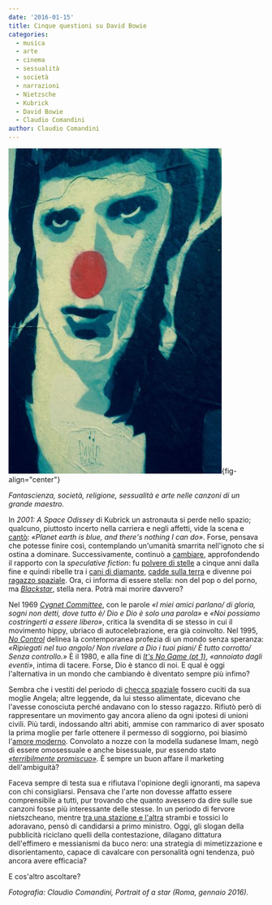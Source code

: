 ```yaml
---
date: '2016-01-15'
title: Cinque questioni su David Bowie
categories:
  - musica
  - arte
  - cinema
  - sessualità
  - società
  - narrazioni
  - Nietzsche
  - Kubrick
  - David Bowie
  - Claudio Comandini
author: Claudio Comandini
---
```


![](images/portrait_of_a_star.jpg){fig-align="center"}

*Fantascienza, società, religione, sessualità e arte nelle canzoni di un grande maestro.*

In *2001: A Space Odissey* di Kubrick un astronauta si perde nello spazio; qualcuno, piuttosto incerto nella carriera e negli affetti, vide la scena e [cantò](https://www.youtube.com/watch?v=D67kmFzSh_o): *«Planet earth is blue, and there's nothing I can do»*. Forse, pensava che potesse finire così, contemplando un'umanità smarrita nell'ignoto che si ostina a dominare. Successivamente, continuò a [cambiare](https://www.youtube.com/watch?v=pl3vxEudif8), approfondendo il rapporto con la *speculative fiction*: fu [polvere di stelle](https://www.youtube.com/watch?v=IWm03wYBTbM&list=PLuR3CWq59OyrTdWAeVkqH3F6UziQICYeN&index=1) a cinque anni dalla fine e quindi ribelle tra i [cani di diamante](https://www.youtube.com/watch?v=25uvh4axNCQ), [cadde sulla terra](https://www.youtube.com/watch?v=zfQd2LlJ_Rs) e divenne poi [ragazzo spaziale](https://www.youtube.com/watch?v=sjYHTCR0qBk). Ora, ci informa di essere stella: non del pop o del porno, ma [*Blackstar*](https://www.youtube.com/watch?v=kszLwBaC4Sw), stella nera. Potrà mai morire davvero?

Nel 1969 [*Cygnet Committee*](https://www.youtube.com/watch?v=om_azFmk9dc), con le parole *«I miei amici parlano/ di gloria, sogni non detti, dove tutto è/ Dio e Dio è solo una parola»* e *«Noi possiamo costringerti a essere libero»*, critica la svendita di se stesso in cui il movimento hippy, ubriaco di autocelebrazione, era già coinvolto. Nel 1995, [*No Control*](https://www.youtube.com/watch?v=JJkUWJ8xdC0) delinea la contemporanea profezia di un mondo senza speranza: *«Ripiegati nel tuo angolo/ Non rivelare a Dio i tuoi piani/ È tutto corrotto/ Senza controllo.»* È il 1980, e alla fine di [*It's No Game (pt 1)*](https://www.youtube.com/watch?v=q4HG-OjMxzE), *«annoiato dagli eventi»*, intima di tacere. Forse, Dio è stanco di noi. E qual è oggi l'alternativa in un mondo che cambiando è diventato sempre più infimo?

Sembra che i vestiti del periodo di [checca spaziale](https://www.youtube.com/watch?v=4B5zmDz4vR4) fossero cuciti da sua moglie Angela; altre leggende, da lui stesso alimentate, dicevano che l'avesse conosciuta perché andavano con lo stesso ragazzo. Rifiutò però di rappresentare un movimento gay ancora alieno da ogni ipotesi di unioni civili. Più tardi, indossando altri abiti, ammise con rammarico di aver sposato la prima moglie per farle ottenere il permesso di soggiorno, poi biasimò l'[amore moderno](https://www.youtube.com/watch?v=HnWOWVhFrLg). Convolato a nozze con la modella sudanese Imam, negò di essere omosessuale e anche bisessuale, pur essendo stato [*«terribilmente promiscuo»*](https://www.youtube.com/watch?v=zZdNxKkMiRE). È sempre un buon affare il marketing dell'ambiguità?

Faceva sempre di testa sua e rifiutava l'opinione degli ignoranti, ma sapeva con chi consigliarsi. Pensava che l'arte non dovesse affatto essere comprensibile a tutti, pur trovando che quanto avessero da dire sulle sue canzoni fosse più interessante delle stesse. In un periodo di fervore nietszcheano, mentre [tra una stazione e l'altra](https://www.youtube.com/watch?v=KxtqJxq2yck) strambi e tossici lo adoravano, pensò di candidarsi a primo ministro. Oggi, gli slogan della pubblicità riciclano quelli della contestazione, dilagano dittatura dell'effimero e messianismi da buco nero: una strategia di mimetizzazione e disorientamento, capace di cavalcare con personalità ogni tendenza, può ancora avere efficacia?

E cos'altro ascoltare?

*Fotografia: Claudio Comandini, Portrait of a star (Roma, gennaio 2016).*
